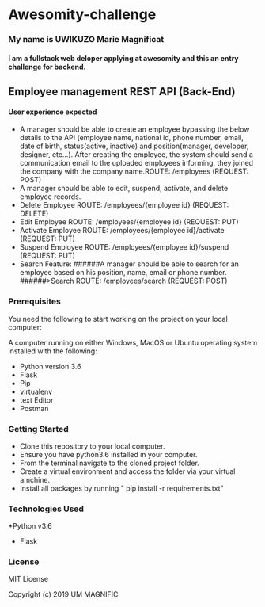 # Awesomity-challenge

### My name is UWIKUZO Marie Magnificat
#### I am a fullstack web deloper applying at awesomity and this an entry challenge for backend.

## Employee management REST API (Back-End)
#### User experience expected
* A manager should be able to create an employee bypassing the below details to the API (employee name, national id, phone number, email, date of birth, status(active, inactive) and position(manager, developer, designer, etc...). After creating the employee, the system should send a communication email to the uploaded employees informing, they joined the company with the company name.ROUTE: /employees (REQUEST: POST)
* A manager should be able to edit, suspend, activate, and delete employee records.
* Delete Employee ROUTE: /employees/{employee id} (REQUEST: DELETE)
* Edit Employee ROUTE: /employees/{employee id} (REQUEST: PUT)
* Activate Employee ROUTE: /employees/{employee id}/activate (REQUEST: PUT)
* Suspend Employee ROUTE: /employees/{employee id}/suspend (REQUEST: PUT)
* Search Feature:
######A manager should be able to search for an employee based on his position, name, email or phone number.
######>Search ROUTE: /employees/search (REQUEST: POST)


### Prerequisites
You need the following to start working on the project on your local computer:

A computer running on either Windows, MacOS or Ubuntu operating system installed with the following:
* Python version 3.6
* Flask
* Pip
* virtualenv
* text  Editor
* Postman

### Getting Started

* Clone this repository to your local computer.
* Ensure you have python3.6 installed in your computer.
* From the terminal navigate to the cloned project folder.
* Create a virtual environment and access the folder via your virtual amchine.
* Install all packages by running " pip install -r requirements.txt"

### Technologies Used
*Python v3.6
* Flask

### License
MIT License

Copyright (c) 2019 UM MAGNIFIC

